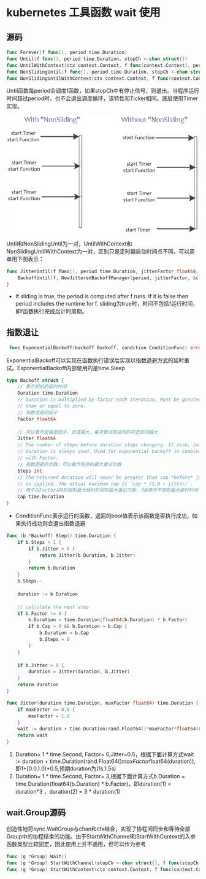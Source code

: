 # kubernetes 工具函数 wait 使用

## 源码
```go
func Forever(f func(), period time.Duration) 
func Until(f func(), period time.Duration, stopCh <-chan struct{}) 
func UntilWithContext(ctx context.Context, f func(context.Context), period time.Duration) 
func NonSlidingUntil(f func(), period time.Duration, stopCh <-chan struct{}) 
func NonSlidingUntilWithContext(ctx context.Context, f func(context.Context), period time.Duration)
```
Until函数每period会调度f函数，如果stopCh中有停止信号，则退出。当程序运行时间超过period时，也不会退出调度循环，该特性和Ticker相同。底层使用Timer实现。

![](.wait_util_images/wait_sliding.png)

Until和NonSlidingUntil为一对，UntilWithContext和NonSlidingUntilWithContext为一对，区别只是定时器启动时间点不同，可以简单用下图表示：
```go
func JitterUntil(f func(), period time.Duration, jitterFactor float64, sliding bool, stopCh <-chan struct{}) {
	BackoffUntil(f, NewJitteredBackoffManager(period, jitterFactor, &clock.RealClock{}), sliding, stopCh)
}
```
- If sliding is true, the period is computed after f runs. If it is false then period includes the runtime for f.
sliding为true时，时间不包括f运行时间，即f函数执行完成后计时周期。

## 指数退让
```go
 func ExponentialBackoff(backoff Backoff, condition ConditionFunc) error 
```
ExponentialBackoff可以实现在函数执行错误后实现以指数退避方式的延时重试。ExponentialBackoff内部使用的是time.Sleep
```go
type Backoff struct {
    // 表示初始的延时时间
    Duration time.Duration
    // Duration is multiplied by factor each iteration. Must be greater
    // than or equal to zero.
    // 指数退避的因子
    Factor float64

    // 可以看作是偏差因子，该值越大，每次重试的延时的可选区间越大
    Jitter float64
    // The number of steps before duration stops changing. If zero, initial
    // duration is always used. Used for exponential backoff in combination
    // with Factor.
    // 指数退避的步数，可以看作程序的最大重试次数
    Steps int
    // The returned duration will never be greater than cap *before* jitter
    // is applied. The actual maximum cap is `cap * (1.0 + jitter)`.
    // 用于在Factor非0时限制最大延时时间和最大重试次数，为0表示不限制最大延时时间
    Cap time.Duration
}
```
- ConditionFunc表示运行的函数，返回的bool值表示该函数是否执行成功，如果执行成功则会退出指数退避

```go
func (b *Backoff) Step() time.Duration {
	if b.Steps < 1 {
		if b.Jitter > 0 {
			return Jitter(b.Duration, b.Jitter)
		}
		return b.Duration
	}
	b.Steps--

	duration := b.Duration

	// calculate the next step
	if b.Factor != 0 {
		b.Duration = time.Duration(float64(b.Duration) * b.Factor)
		if b.Cap > 0 && b.Duration > b.Cap {
			b.Duration = b.Cap
			b.Steps = 0
		}
	}

	if b.Jitter > 0 {
		duration = Jitter(duration, b.Jitter)
	}
	return duration
}
```

```go
func Jitter(duration time.Duration, maxFactor float64) time.Duration {
	if maxFactor <= 0.0 {
		maxFactor = 1.0
	}
	wait := duration + time.Duration(rand.Float64()*maxFactor*float64(duration))
	return wait
}
```

1. Duration= 1 * time.Second, Factor= 0,Jitter=0.5，根据下面计算方式wait := duration + time.Duration(rand.Float64()*maxFactor*float64(duration)),即1+[0.0,1.0)*0.5,预期duration为[1s,1.5s)
2. Duration= 1 * time.Second, Factor= 3,根据下面计算方式b.Duration = time.Duration(float64(b.Duration) * b.Factor)，即duration(1) = duration*3 ，duration(2) = 3 * duration(1)


## wait.Group源码
创造性地将sync.WaitGroup与chan和ctx结合，实现了协程间同步和等待全部Group中的协程结束的功能。由于StartWithChannel和StartWithContext的入参函数类型比较固定，因此使用上并不通用，但可以作为参考
```go
func (g *Group) Wait() 
func (g *Group) StartWithChannel(stopCh <-chan struct{}, f func(stopCh <-chan struct{}))
func (g *Group) StartWithContext(ctx context.Context, f func(context.Context))
```
